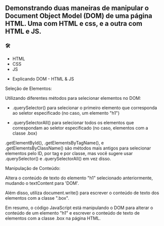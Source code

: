 ## Demonstrando duas maneiras de manipular o Document Object Model (DOM) de uma página HTML. Uma com HTML e css, e a outra com HTML e JS. 

### 🛠
- HTML
- CSS
- JS 

* Explicando DOM - HTML & JS 

 Seleção de Elementos: 

Utilizando diferentes métodos para selecionar elementos no DOM:

 - .querySelector() para selecionar o primeiro elemento que corresponda ao seletor especificado (no caso, um elemento "h1")

- .querySelectorAll() para selecionar todos os elementos que correspondam ao seletor especificado (no caso, elementos com a classe .box)

 .getElementById(), .getElementsByTagName(), e .getElementsByClassName() são métodos mais antigos para selecionar elementos pelo ID, por tag e por classe, mas você sugere usar .querySelector() e .querySelectorAll() em vez disso.

  Manipulação de Conteúdo:

 Altera o conteúdo de texto do elemento "h1" selecionado anteriormente, mudando o textContent para 'DOM'.

 Além disso, utiliza document.write() para escrever o conteúdo de texto dos elementos com a classe ".box".

Em resumo, o código JavaScript está manipulando o DOM para alterar o conteúdo de um elemento "h1" e escrever o conteúdo de texto de elementos com a classe .box na página HTML.


